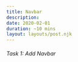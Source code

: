 ```yaml
---
title: Navbar
description: 
date: 2020-02-01
duration: ~10 mins
layout: layouts/post.njk
---
```


###### Task 1: Add Navbar

``` html
  
```
